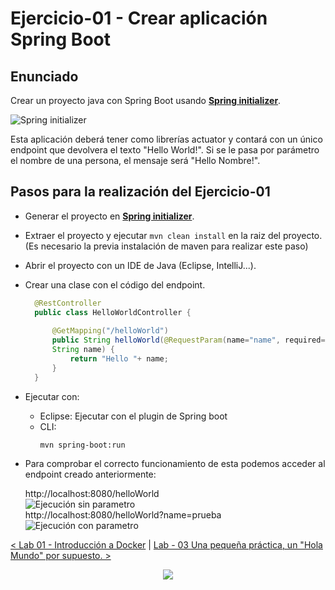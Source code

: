 # Ejercicio-01 - Crear aplicación Spring Boot

## Enunciado
Crear un proyecto java con Spring Boot usando **[Spring initializer](https://start.spring.io/)**.

![Spring initializer](images/spring-initializer.png)

Esta aplicación deberá tener como librerías actuator y contará con un único endpoint que devolvera el texto "Hello World!". Si se le pasa por parámetro el nombre de una persona, el mensaje será "Hello Nombre!".

## Pasos para la realización del Ejercicio-01
* Generar el proyecto en **[Spring initializer](https://start.spring.io/)**.
* Extraer el proyecto y ejecutar 
    ```mvn clean install``` en la raiz del proyecto. (Es necesario la previa instalación de maven para realizar este paso)
* Abrir el proyecto con un IDE de Java (Eclipse, IntelliJ...).
* Crear una clase con el código del endpoint.
  ```java
    @RestController
    public class HelloWorldController {
	
	    @GetMapping("/helloWorld")
	    public String helloWorld(@RequestParam(name="name", required=false, defaultValue="World") 
        String name) {
		    return "Hello "+ name;
	    }
    }
  ```
* Ejecutar con: 
    * Eclipse: Ejecutar con el plugin de Spring boot
    * CLI: 
        ```
        mvn spring-boot:run
        ``` 
* Para comprobar el correcto funcionamiento de esta podemos acceder al endpoint creado anteriormente:
    
    http://localhost:8080/helloWorld  
    ![Ejecución sin parametro](images/1endpoint-no-param.PNG)  
    http://localhost:8080/helloWorld?name=prueba  
    ![Ejecución con parametro](images/1endpoint-with-param.PNG)  


[< Lab 01 - Introducción a Docker](../lab-01/) | [ Lab - 03 Una pequeña práctica, un "Hola Mundo" por supuesto. >](../lab-03)
<p align="center">
    <img src="../resources/header.png">
</p>
